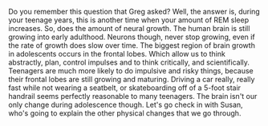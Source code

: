 Do you remember this question that Greg asked? Well, the answer is, during your
teenage years, this is another time when your amount of REM sleep increases.
So, does the amount of neural growth. The human brain is still growing into
early adulthood. Neurons though, never stop growing, even if the rate of growth
does slow over time. The biggest region of brain growth in adolescents occurs
in the frontal lobes. Which allow us to think abstractly, plan, control
impulses and to think critically, and scientifically. Teenagers are much more
likely to do impulsive and risky things, because their frontal lobes are still
growing and maturing. Driving a car really, really fast while not wearing a
seatbelt, or skateboarding off of a 5-foot stair handrail seems perfectly
reasonable to many teenagers. The brain isn't our only change during
adolescence though. Let's go check in with Susan, who's going to explain the
other physical changes that we go through.
